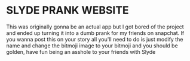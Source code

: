 # SLYDE PRANK WEBSITE

This was originally gonna be an actual app but I got bored of the project and ended up turning it into a dumb prank for my friends on snapchat. If you wanna post this on your story all you'll need to do is just modify the name and change the bitmoji image to your bitmoji and you should be golden, have fun being an asshole to your friends with Slyde
